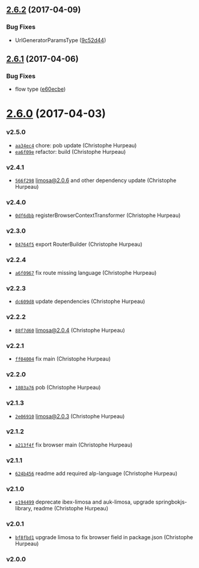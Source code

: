 <a name="2.6.2"></a>
## [2.6.2](https://github.com/alpjs/alp-limosa/compare/v2.6.1...v2.6.2) (2017-04-09)


### Bug Fixes

* UrlGeneratorParamsType ([9c52d44](https://github.com/alpjs/alp-limosa/commit/9c52d44))


<a name="2.6.1"></a>
## [2.6.1](https://github.com/alpjs/alp-limosa/compare/v2.6.0...v2.6.1) (2017-04-06)


### Bug Fixes

* flow type ([e60ecbe](https://github.com/alpjs/alp-limosa/commit/e60ecbe))


<a name="2.6.0"></a>
# [2.6.0](https://github.com/alpjs/alp-limosa/compare/v2.5.0...v2.6.0) (2017-04-03)


### v2.5.0

- [`aa34ec4`](https://github.com/alpjs/alp-limosa/commit/aa34ec4081d4633c67125343a821cb78653685d1) chore: pob update (Christophe Hurpeau)
- [`ea6f09e`](https://github.com/alpjs/alp-limosa/commit/ea6f09e40d360b5b681da2c375f1ad0a27430ab2) refactor: build (Christophe Hurpeau)

### v2.4.1

- [`566f298`](https://github.com/alpjs/alp-limosa/commit/566f298adaa80b69b0975551eb4b2b6e2ac1c759) limosa@2.0.6 and other dependency update (Christophe Hurpeau)

### v2.4.0

- [`0df6dbb`](https://github.com/alpjs/alp-limosa/commit/0df6dbb835753f218abd0c98df08faf8710580df) registerBrowserContextTransformer (Christophe Hurpeau)

### v2.3.0

- [`04764f5`](https://github.com/alpjs/alp-limosa/commit/04764f554f09bd668158d6d1c258d8854a0a5c10) export RouterBuilder (Christophe Hurpeau)

### v2.2.4

- [`a6f0967`](https://github.com/alpjs/alp-limosa/commit/a6f09677636d4b4b3cf3c3e0b19011984d5f5854) fix route missing language (Christophe Hurpeau)

### v2.2.3

- [`dc609d8`](https://github.com/alpjs/alp-limosa/commit/dc609d882515ce0851e5fef13bc0d52a8cb0e9e0) update dependencies (Christophe Hurpeau)

### v2.2.2

- [`88f7d60`](https://github.com/alpjs/alp-limosa/commit/88f7d60ef45b1ab87e84cc5d0170a3748409a044) limosa@2.0.4 (Christophe Hurpeau)

### v2.2.1

- [`ff04004`](https://github.com/alpjs/alp-limosa/commit/ff04004834b7c78252248a7df7b3003ea66683cc) fix main (Christophe Hurpeau)

### v2.2.0

- [`1803a76`](https://github.com/alpjs/alp-limosa/commit/1803a76c67829fad07672fb765e055e85a9db80f) pob (Christophe Hurpeau)

### v2.1.3

- [`2e06910`](https://github.com/alpjs/alp-limosa/commit/2e069105ec670f44418043bc0d164d0cfb04429b) limosa@2.0.3 (Christophe Hurpeau)

### v2.1.2

- [`a213f4f`](https://github.com/alpjs/alp-limosa/commit/a213f4f64587b2e1255148eadc703ee58399dccf) fix browser main (Christophe Hurpeau)

### v2.1.1

- [`624b456`](https://github.com/alpjs/alp-limosa/commit/624b456282f34b6513d3a9d0eab0fcb3bff4fb0e) readme add required alp-language (Christophe Hurpeau)

### v2.1.0

- [`e194499`](https://github.com/alpjs/alp-limosa/commit/e19449981990483234702d73cc2669b0ea93535d) deprecate ibex-limosa and auk-limosa, upgrade springbokjs-library, readme (Christophe Hurpeau)

### v2.0.1

- [`bf8fbd1`](https://github.com/alpjs/alp-limosa/commit/bf8fbd16229aee19593f28da0a0121d6dbb9ec93) upgrade limosa to fix browser field in package.json (Christophe Hurpeau)

### v2.0.0
